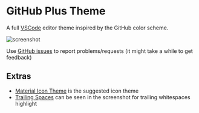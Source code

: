 # GitHub Plus Theme

A full [VSCode](https://code.visualstudio.com/) editor theme inspired by the
GitHub color scheme.

![screenshot](https://github.com/thenikso/github-plus-theme/raw/HEAD/screenshot.jpg)

Use [GitHub issues](https://github.com/thenikso/github-plus-theme) to report problems/requests (it might take a while to get feedback)

## Extras

- [Material Icon Theme](https://marketplace.visualstudio.com/items?itemName=PKief.material-icon-theme)
  is the suggested icon theme
- [Trailing Spaces](https://marketplace.visualstudio.com/items?itemName=shardulm94.trailing-spaces)
  can be seen in the screenshot for trailing whitespaces highlight

